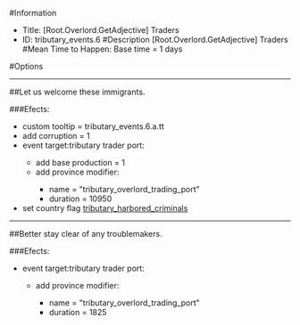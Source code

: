 #Information
 - Title: [Root.Overlord.GetAdjective] Traders
 - ID: tributary_events.6
#Description
[Root.Overlord.GetAdjective] Traders
#Mean Time to Happen:
Base time = 1 days

#Options

___
##Let us welcome these immigrants.

###Efects:<ul><li>custom tooltip = tributary_events.6.a.tt</li><li>add corruption = 1</li><li>event target:tributary trader port:</li><ul><li>add base production = 1</li><li>add province modifier:</li><ul><li>name = "tributary_overlord_trading_port"</li><li>duration = 10950</li></ul></ul><li>set country flag [tributary_harbored_criminals](../flags/tributary_harbored_criminals.md)</li></ul>

___
##Better stay clear of any troublemakers.

###Efects:<ul><li>event target:tributary trader port:</li><ul><li>add province modifier:</li><ul><li>name = "tributary_overlord_trading_port"</li><li>duration = 1825</li></ul></ul></ul>
